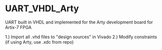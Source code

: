 # UART_VHDL_Arty
UART built in VHDL and implemented for the Arty development board for Artix-7 FPGA

1.) Import all .vhd files to "design sources" in Vivado
2.) Modify constraints (if using Arty, use .xdc from repo)
